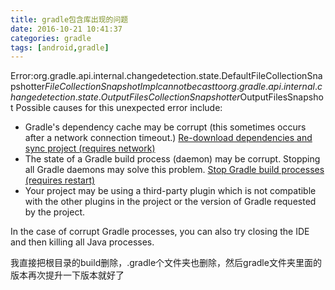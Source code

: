 ```yaml
---
title: gradle包含库出现的问题
date: 2016-10-21 10:41:37
categories: gradle
tags: [android,gradle]
---
```

Error:org.gradle.api.internal.changedetection.state.DefaultFileCollectionSnapshotter$FileCollectionSnapshotImpl cannot be cast to org.gradle.api.internal.changedetection.state.OutputFilesCollectionSnapshotter$OutputFilesSnapshot
Possible causes for this unexpected error include:<ul><li>Gradle's dependency cache may be corrupt (this sometimes occurs after a network connection timeout.)
<a href="syncProject">Re-download dependencies and sync project (requires network)</a></li><li>The state of a Gradle build process (daemon) may be corrupt. Stopping all Gradle daemons may solve this problem.
<a href="stopGradleDaemons">Stop Gradle build processes (requires restart)</a></li><li>Your project may be using a third-party plugin which is not compatible with the other plugins in the project or the version of Gradle requested by the project.</li></ul>In the case of corrupt Gradle processes, you can also try closing the IDE and then killing all Java processes.


 我直接把根目录的build删除，.gradle个文件夹也删除，然后gradle文件夹里面的版本再次提升一下版本就好了 

